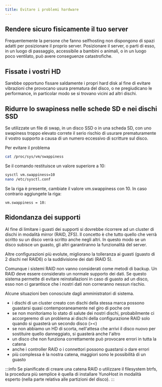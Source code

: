```yaml
---
title: Evitare i problemi hardware
---
```


## Rendere sicuro fisicamente il tuo server

Frequentemente la persone che fanno selfhosting non dispongono di spazi adatti per posizionare il proprio server. Posizionare il server, o parti di esso, in un luogo di passaggio, accessibile a bambini o animali, o in un luogo poco ventilato, può avere conseguenze catastrofiche.

## Fissate i vostri HD

Sarebbe opportuno fissare saldamente i propri hard disk al fine di evitare vibrazioni che provocano usura prematura del disco, o ne pregiudicano le performance, in particolar modo se si trovano vicini ad altri dischi.

## Ridurre lo swapiness nelle schede SD e nei dischi SSD

Se utilizzate un file di swap, in un disco SSD o in una scheda SD, con uno swapiness troppo elevato correte il serio rischio di usurare prematuramente il vostro supporto a causa di un numero eccessivo di scritture sul disco.

Per evitare il problema

```bash
cat /proc/sys/vm/swappiness
```

Se il comando restituisce un valore superiore a 10:

```bash
sysctl vm.swappiness=10
nano /etc/sysctl.conf
```

Se la riga è presente, cambiate il valore vm.swappiness con 10. In caso contrario aggiungete la riga:

```text
vm.swappiness = 10:
```

## Ridondanza dei supporti

Al fine di limitare i guasti dei supporti si dovrebbe ricorrere ad un cluster di dischi in modalità mirror (RAID, ZFS). Il concetto è che tutto quello che verrà scritto su un disco verrà scritto anche negli altri. In questo modo se un disco subisce un guasto, gli altri garantiranno la funzionalità del server.

Altre configurazioni più evolute, migliorano la tolleranza ai guasti (guasto di 2 dischi nel RAID6) o la suddivisione dei dati (RAID 5).

Comunque i sistemi RAID non vanno considerati come metodi di backup. Un RAID deve essere considerato un normale supporto dei dati. Se questo sistema permette di evitare reinstallazioni in caso di guasto ad un disco, esso non ci garantisce che i nostri dati non correranno nessun rischio.

Alcune situazioni ben conosciute dagli amministratori di sistema.

- i dischi di un cluster creato con dischi della stessa marca possono guastarsi quasi contemporaneamente nel giro di poche ore
- se non monitoriamo lo stato di salute dei nostri dischi, probabilmente ci accorgeremo di un problema ai dischi della  configurazione RAID solo quando si guasterà un secondo disco (\>\<)
- se non abbiamo un HD di scorta, nell'attesa che arrivi il disco nuovo per sostituire quello danneggiato, si guasterà anche l'altro
- un disco che non funziona correttamente può provocare errori in tutta la catena
- anche i controller RAID o i connettori possono guastarsi o dare errori
- più complessa è la nostra catena, maggiori sono le possibilità di un guasto

:::info
Se pianificate di creare una catena RAID o utilizzare il filesystem btrfs, la procedura più semplice è quella di installare YunoHost in modalità esperto (nella parte relativa alle partizioni del disco).
:::
